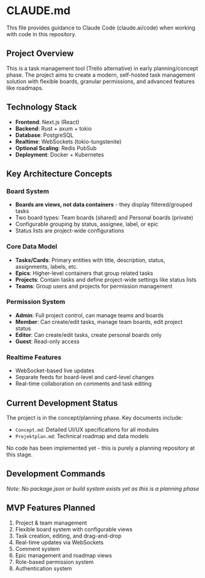 # CLAUDE.md

This file provides guidance to Claude Code (claude.ai/code) when working with code in this repository.

## Project Overview

This is a task management tool (Trello alternative) in early planning/concept phase. The project aims to create a modern, self-hosted task management solution with flexible boards, granular permissions, and advanced features like roadmaps.

## Technology Stack

- **Frontend**: Next.js (React)
- **Backend**: Rust + axum + tokio
- **Database**: PostgreSQL
- **Realtime**: WebSockets (tokio-tungstenite)
- **Optional Scaling**: Redis PubSub
- **Deployment**: Docker + Kubernetes

## Key Architecture Concepts

### Board System
- **Boards are views, not data containers** - they display filtered/grouped tasks
- Two board types: Team boards (shared) and Personal boards (private)
- Configurable grouping by status, assignee, label, or epic
- Status lists are project-wide configurations

### Core Data Model
- **Tasks/Cards**: Primary entities with title, description, status, assignments, labels, etc.
- **Epics**: Higher-level containers that group related tasks
- **Projects**: Contain tasks and define project-wide settings like status lists
- **Teams**: Group users and projects for permission management

### Permission System
- **Admin**: Full project control, can manage teams and boards
- **Member**: Can create/edit tasks, manage team boards, edit project status
- **Editor**: Can create/edit tasks, create personal boards only
- **Guest**: Read-only access

### Realtime Features
- WebSocket-based live updates
- Separate feeds for board-level and card-level changes
- Real-time collaboration on comments and task editing

## Current Development Status

The project is in the concept/planning phase. Key documents include:
- `Concept.md`: Detailed UI/UX specifications for all modules
- `Projektplan.md`: Technical roadmap and data models

No code has been implemented yet - this is purely a planning repository at this stage.

## Development Commands

*Note: No package.json or build system exists yet as this is a planning phase*

## MVP Features Planned

1. Project & team management
2. Flexible board system with configurable views
3. Task creation, editing, and drag-and-drop
4. Real-time updates via WebSockets
5. Comment system
6. Epic management and roadmap views
7. Role-based permission system
8. Authentication system